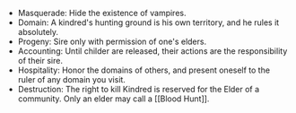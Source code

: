 - Masquerade: Hide the existence of vampires.
- Domain: A kindred's hunting ground is his own territory, and he rules it absolutely.
- Progeny: Sire only with permission of one's elders.
- Accounting: Until childer are released, their actions are the responsibility of their sire.
- Hospitality: Honor the domains of others, and present oneself to the ruler of any domain you visit.
- Destruction: The right to kill Kindred is reserved for the Elder of a community. Only an elder may call a [[Blood Hunt]].